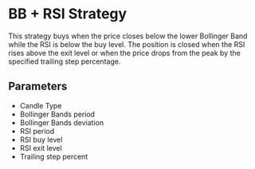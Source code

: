 # BB + RSI Strategy

This strategy buys when the price closes below the lower Bollinger Band while the RSI is below the buy level. The position is closed when the RSI rises above the exit level or when the price drops from the peak by the specified trailing step percentage.

## Parameters
- Candle Type
- Bollinger Bands period
- Bollinger Bands deviation
- RSI period
- RSI buy level
- RSI exit level
- Trailing step percent
